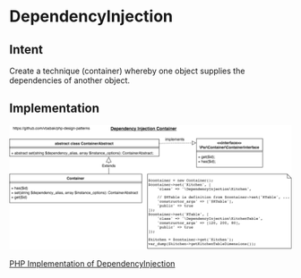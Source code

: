 DependencyInjection
========================

## Intent

Create a technique (container) whereby one object supplies the dependencies of another object.

## Implementation

![alt DependencyInjection UML Diagram](DependencyInjection.png)

[PHP Implementation of DependencyInjection](DependencyInjection.php)